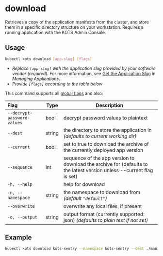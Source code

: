 # download

Retrieves a copy of the application manifests from the cluster, and store them in a specific directory structure on your workstation.
Requires a running application with the KOTS Admin Console.

## Usage
```bash
kubectl kots download [app-slug] [flags]
```

* _Replace `[app-slug]` with the application slug provided by your software vendor (required)._ For more information, see [Get the Application Slug](/vendor/vendor-portal-manage-app#slug) in _Managing Applications_.
* _Provide `[flags]` according to the table below_

This command supports all [global flags](kots-cli-global-flags) and also:


| Flag                        | Type   | Description                                                                                                           |
|:----------------------------|--------|-----------------------------------------------------------------------------------------------------------------------|
| `--decrypt-password-values` | bool   | decrypt password values to plaintext                                                                                  |
| `--dest`                    | string | the directory to store the application in _(defaults to current working dir)_                                         |
| `--current`                 | bool   | set to true to download the archive of the currently deployed app version                                             |
| `--sequence`                | int    | sequence of the app version to download the archive for (defaults to the latest version unless --current flag is set) |
| `-h, --help`                |        | help for download                                                                                                     |
| `-n, --namespace`           | string | the namespace to download from _(default `"default"`)_                                                                |
| `--overwrite`               |        | overwrite any local files, if present                                                                                 |
| `-o, --output`              | string | output format (currently supported: json) _(defaults to plain text if not set)_                                       |

## Example
```bash
kubectl kots download kots-sentry --namespace kots-sentry --dest ./manifests --overwrite
```
